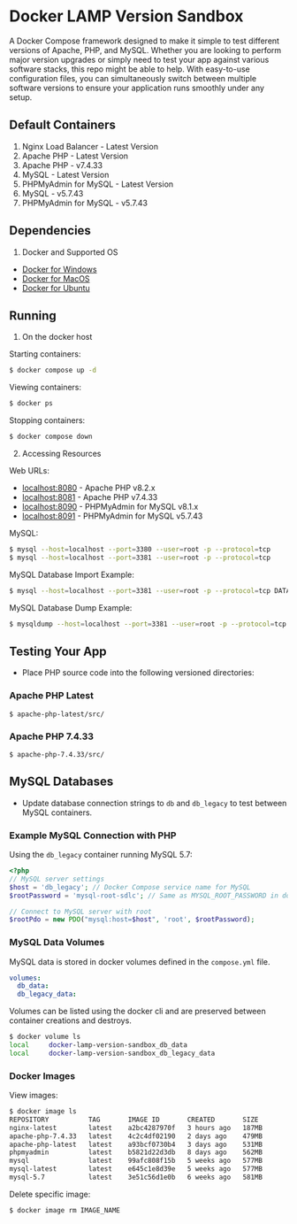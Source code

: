 # Docker LAMP Version Sandbox

A Docker Compose framework designed to make it simple to test different versions of Apache, PHP, and MySQL. Whether you are looking to perform major version upgrades or simply need to test your app against various software stacks, this repo might be able to help. With easy-to-use configuration files, you can simultaneously switch between multiple software versions to ensure your application runs smoothly under any setup.

## Default Containers
1. Nginx Load Balancer - Latest Version
2. Apache PHP - Latest Version
3. Apache PHP - v7.4.33
4. MySQL - Latest Version
5. PHPMyAdmin for MySQL - Latest Version
6. MySQL - v5.7.43
7. PHPMyAdmin for MySQL - v5.7.43

## Dependencies
1. Docker and Supported OS
- [Docker for Windows](https://docs.docker.com/desktop/install/windows-install/)
- [Docker for MacOS](https://docs.docker.com/desktop/install/mac-install/)
- [Docker for Ubuntu](https://docs.docker.com/engine/install/ubuntu/)

## Running

1. On the docker host

Starting containers:
```bash
$ docker compose up -d
```

Viewing containers:
```bash
$ docker ps
```

Stopping containers:
```bash
$ docker compose down
```

2. Accessing Resources

Web URLs:
- [localhost:8080](http://localhost:8080) - Apache PHP v8.2.x
- [localhost:8081](http://localhost:8081) - Apache PHP v7.4.33
- [localhost:8090](http://localhost:8090) - PHPMyAdmin for MySQL v8.1.x
- [localhost:8091](http://localhost:8091) - PHPMyAdmin for MySQL v5.7.43

MySQL:
```bash
$ mysql --host=localhost --port=3380 --user=root -p --protocol=tcp
$ mysql --host=localhost --port=3381 --user=root -p --protocol=tcp
```

MySQL Database Import Example:
```bash
$ mysql --host=localhost --port=3381 --user=root -p --protocol=tcp DATABASE_NAME < FILE.sql
```

MySQL Database Dump Example:
```bash
$ mysqldump --host=localhost --port=3381 --user=root -p --protocol=tcp DATABASE_NAME > FILE.sql
```

## Testing Your App
- Place PHP source code into the following versioned directories:

### Apache PHP Latest
```
$ apache-php-latest/src/
```

### Apache PHP 7.4.33
```
$ apache-php-7.4.33/src/
```

## MySQL Databases
- Update database connection strings to `db` and `db_legacy` to test between MySQL containers.

### Example MySQL Connection with PHP

Using the `db_legacy` container running MySQL 5.7:
```php
<?php
// MySQL server settings
$host = 'db_legacy'; // Docker Compose service name for MySQL
$rootPassword = 'mysql-root-sdlc'; // Same as MYSQL_ROOT_PASSWORD in docker-compose.yml

// Connect to MySQL server with root
$rootPdo = new PDO("mysql:host=$host", 'root', $rootPassword);
```

### MySQL Data Volumes

MySQL data is stored in docker volumes defined in the `compose.yml` file. 
```yaml
volumes:
  db_data:
  db_legacy_data:
```

Volumes can be listed using the docker cli and are preserved between container creations and destroys.
```bash
$ docker volume ls
local     docker-lamp-version-sandbox_db_data
local     docker-lamp-version-sandbox_db_legacy_data
```

### Docker Images

View images:
```bash
$ docker image ls
REPOSITORY          TAG       IMAGE ID       CREATED       SIZE
nginx-latest        latest    a2bc4287970f   3 hours ago   187MB
apache-php-7.4.33   latest    4c2c4df02190   2 days ago    479MB
apache-php-latest   latest    a93bcf0730b4   3 days ago    531MB
phpmyadmin          latest    b5821d22d3db   8 days ago    562MB
mysql               latest    99afc808f15b   5 weeks ago   577MB
mysql-latest        latest    e645c1e8d39e   5 weeks ago   577MB
mysql-5.7           latest    3e51c56d1e0b   6 weeks ago   581MB
```

Delete specific image:
```bash
$ docker image rm IMAGE_NAME
```